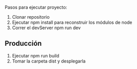 Pasos para ejecutar proyecto:

1. Clonar repositorio
2. Ejecutar npm install para reconstruir los módulos de node
3. Correr el devServer npm run dev

## Producción

1. Ejecutar npm run build
2. Tomar la carpeta dist y desplegarla